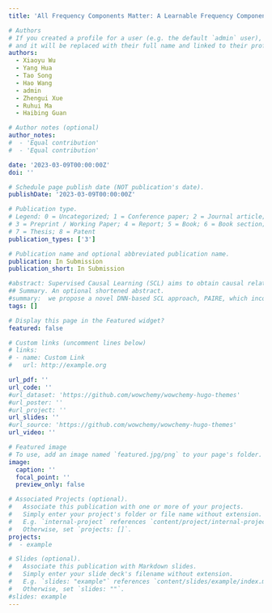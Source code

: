 ```yaml
---
title: 'All Frequency Components Matter: A Learnable Frequency Component Compression Framework for Adversarial Defense'

# Authors
# If you created a profile for a user (e.g. the default `admin` user), write the username (folder name) here
# and it will be replaced with their full name and linked to their profile.
authors:
  - Xiaoyu Wu
  - Yang Hua
  - Tao Song
  - Hao Wang
  - admin
  - Zhengui Xue
  - Ruhui Ma
  - Haibing Guan

# Author notes (optional)
author_notes:
#  - 'Equal contribution'
#  - 'Equal contribution'

date: '2023-03-09T00:00:00Z'
doi: ''

# Schedule page publish date (NOT publication's date).
publishDate: '2023-03-09T00:00:00Z'

# Publication type.
# Legend: 0 = Uncategorized; 1 = Conference paper; 2 = Journal article;
# 3 = Preprint / Working Paper; 4 = Report; 5 = Book; 6 = Book section;
# 7 = Thesis; 8 = Patent
publication_types: ['3']

# Publication name and optional abbreviated publication name.
publication: In Submission
publication_short: In Submission

#abstract: Supervised Causal Learning (SCL) aims to obtain causal relations from observational data, leveraging the model learned from prior datasets with ground truth causal relations. Deep Neural Network (DNN) based SCL, which learns DNNs as causal models, has gained significant attention with its numerous advantages. A recently proposed transformer-based architecture employs sample-wise and node-wise attention mechanisms to capture representations of individual variables. In the inference stage, the trained model takes the test data as input and outputs a Directed Acyclic Graph (DAG) represented as a weighted adjacency matrix. However, this paper identifies two limitations of these approaches. First, using the adjacency matrix as a learning target yield inconsistent results w.r.t. structure identifiability. Second, current network architecture does not adequately encode the essential characteristics for learning causal structures. To address these issues, we propose a novel DNN-based SCL approach, PAIRE, which incorporates a unique pairwise encoder module with a unidirectional attention layer. By taking both node features and pairwise features as layer input, it can model the internal and external relationships of variable pairs. In addition, we use a skeleton matrix along with a v-tensor, a third-order tensor representing v-structures, as our output, so as to represent the Markov Equivalence Class (MEC), which resolves identifiability inconsistency. Empirical evidence indicates PAIRE significantly outperforms other DNN-based SCL approaches.
## Summary. An optional shortened abstract.
#summary:  we propose a novel DNN-based SCL approach, PAIRE, which incorporates a unique pairwise encoder module with a unidirectional attention layer. By taking both node features and pairwise features as layer input, it can model the internal and external relationships of variable pairs. In addition, we use a skeleton matrix along with a v-tensor, a third-order tensor representing v-structures, as our output, so as to represent the Markov Equivalence Class (MEC), which resolves identifiability inconsistency.
tags: []

# Display this page in the Featured widget?
featured: false

# Custom links (uncomment lines below)
# links:
# - name: Custom Link
#   url: http://example.org

url_pdf: ''
url_code: ''
#url_dataset: 'https://github.com/wowchemy/wowchemy-hugo-themes'
#url_poster: ''
#url_project: ''
url_slides: ''
#url_source: 'https://github.com/wowchemy/wowchemy-hugo-themes'
url_video: ''

# Featured image
# To use, add an image named `featured.jpg/png` to your page's folder.
image:
  caption: ''
  focal_point: ''
  preview_only: false

# Associated Projects (optional).
#   Associate this publication with one or more of your projects.
#   Simply enter your project's folder or file name without extension.
#   E.g. `internal-project` references `content/project/internal-project/index.md`.
#   Otherwise, set `projects: []`.
projects:
#  - example

# Slides (optional).
#   Associate this publication with Markdown slides.
#   Simply enter your slide deck's filename without extension.
#   E.g. `slides: "example"` references `content/slides/example/index.md`.
#   Otherwise, set `slides: ""`.
#slides: example
---
```

[//]: # (Supplementary notes can be added here, including [code, math, and images]&#40;https://wowchemy.com/docs/writing-markdown-latex/&#41;.)
